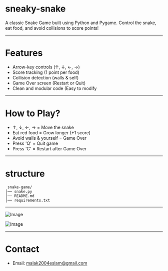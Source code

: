 # sneaky-snake
A classic Snake Game built using Python and Pygame. Control the snake, eat food,
and avoid collisions to score points!

---
# Features

- Arrow-key controls (↑, ↓, ←, →)
- Score tracking (1 point per food)
- Collision detection (walls & self)
- Game Over screen (Restart or Quit)
- Clean and modular code (Easy to modify

---

# How to Play?

- ↑, ↓, ←, → = Move the snake
- Eat red food = Grow longer (+1 score)
- Avoid walls & yourself = Game Over
- Press 'Q' = Quit game
- Press 'C' = Restart after Game Over

---

# structure

``` 
 snake-game/  
│── snake.py          
│── README.md          
│── requirements.txt  
```
---
![Image](https://github.com/user-attachments/assets/f6634f8c-0942-497d-a92d-db7fff14fb27)

![Image](https://github.com/user-attachments/assets/93277f1f-9f9b-4c4d-b1a4-fbf92b05f9ae)

---

# Contact

- Email: malak2004eslam@gmail.com
